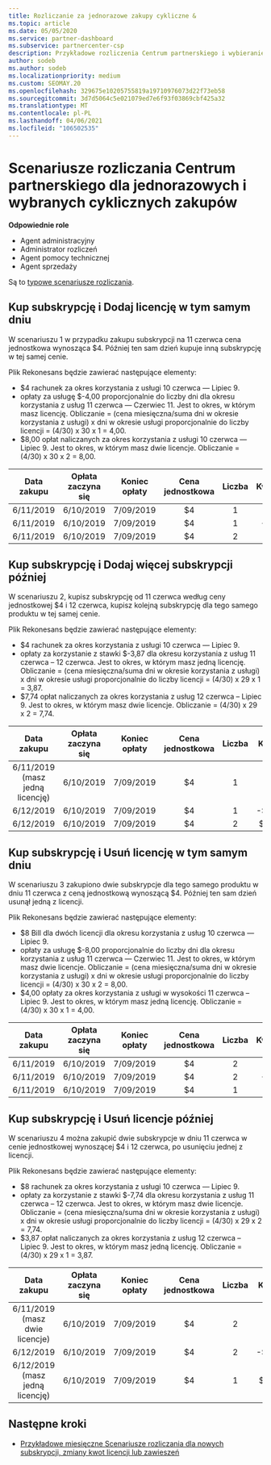 ```yaml
---
title: Rozliczanie za jednorazowe zakupy cykliczne &
ms.topic: article
ms.date: 05/05/2020
ms.service: partner-dashboard
ms.subservice: partnercenter-csp
description: Przykładowe rozliczenia Centrum partnerskiego i wybieranie cyklicznych zakupów — w przypadku zakupu subskrypcji należy dodać więcej subskrypcji, dodać lub usunąć licencje.
author: sodeb
ms.author: sodeb
ms.localizationpriority: medium
ms.custom: SEOMAY.20
ms.openlocfilehash: 329675e10205755819a19710976073d22f73eb58
ms.sourcegitcommit: 3d7d5064c5e021079ed7e6f93f03869cbf425a32
ms.translationtype: MT
ms.contentlocale: pl-PL
ms.lasthandoff: 04/06/2021
ms.locfileid: "106502535"
---
```

# <a name="partner-center-billing-scenarios-for-one-time-and-select-recurring-purchases"></a>Scenariusze rozliczania Centrum partnerskiego dla jednorazowych i wybranych cyklicznych zakupów

**Odpowiednie role**

- Agent administracyjny
- Administrator rozliczeń
- Agent pomocy technicznej
- Agent sprzedaży

Są to [typowe scenariusze rozliczania](common-billing-scenarios.md). 

## <a name="purchase-a-subscription-and-add-a-license-on-the-same-day"></a>Kup subskrypcję i Dodaj licencję w tym samym dniu

W scenariuszu 1 w przypadku zakupu subskrypcji na 11 czerwca cena jednostkowa wynosząca $4. Później ten sam dzień kupuje inną subskrypcję w tej samej cenie.

Plik Rekonesans będzie zawierać następujące elementy:

- $4 rachunek za okres korzystania z usługi 10 czerwca — Lipiec 9.
- opłaty za usługę $-4,00 proporcjonalnie do liczby dni dla okresu korzystania z usług 11 czerwca — Czerwiec 11. Jest to okres, w którym masz licencję. Obliczanie = (cena miesięczna/suma dni w okresie korzystania z usługi) x dni w okresie usługi proporcjonalnie do liczby licencji = (4/30) x 30 x 1 = 4,00.
- $8,00 opłat naliczanych za okres korzystania z usługi 10 czerwca — Lipiec 9. Jest to okres, w którym masz dwie licencje. Obliczanie = (4/30) x 30 x 2 = 8,00.

|**Data zakupu**   |**Opłata zaczyna się** |**Koniec opłaty**  |**Cena jednostkowa**  |**Liczba**  |**Kwota** |**Typ opłaty** |
|:------:|:------:|:------:|:------:|:------:|:------:|:-----:|
|6/11/2019      |6/10/2019   |7/09/2019         |$4                |1                 |$4            |Nowy         |
|6/11/2019     | 6/10/2019    |7/09/2019        |$4        |1        | -$4       |addilooć           |
|6/11/2019     | 6/10/2019    |7/09/2019        |$4        | 2      |$8         |addilooć           |

## <a name="purchase-a-subscription-and-add-more-subscriptions-later"></a>Kup subskrypcję i Dodaj więcej subskrypcji później

W scenariuszu 2, kupisz subskrypcję od 11 czerwca według ceny jednostkowej $4 i 12 czerwca, kupisz kolejną subskrypcję dla tego samego produktu w tej samej cenie.

Plik Rekonesans będzie zawierać następujące elementy:

- $4 rachunek za okres korzystania z usługi 10 czerwca — Lipiec 9.
- opłaty za korzystanie z stawki $-3,87 dla okresu korzystania z usług 11 czerwca – 12 czerwca. Jest to okres, w którym masz jedną licencję. Obliczanie = (cena miesięczna/suma dni w okresie korzystania z usługi) x dni w okresie usługi proporcjonalnie do liczby licencji = (4/30) x 29 x 1 = 3,87.
- $7,74 opłat naliczanych za okres korzystania z usług 12 czerwca – Lipiec 9. Jest to okres, w którym masz dwie licencje. Obliczanie = (4/30) x 29 x 2 = 7,74.

|**Data zakupu**   |**Opłata zaczyna się** |**Koniec opłaty**  |**Cena jednostkowa**  |**Liczba**  |**Kwota** |**Typ opłaty** |
|:------:|:------:|:------:|:------:|:------:|:------:|:-----:|
|6/11/2019 (masz jedną licencję)     |6/10/2019   |7/09/2019         |$4         |1        |$4            |Nowy         |
|6/12/2019     | 6/10/2019    |7/09/2019        |$4        |1        | -$3,87       |addilooć           |
|6/12/2019     | 6/10/2019    |7/09/2019        |$4        | 2      |$7,74       |addilooć           |

## <a name="purchase-a-subscription-and-remove-a-license-on-the-same-day"></a>Kup subskrypcję i Usuń licencję w tym samym dniu

W scenariuszu 3 zakupiono dwie subskrypcje dla tego samego produktu w dniu 11 czerwca z ceną jednostkową wynoszącą $4. Później ten sam dzień usunął jedną z licencji.  

Plik Rekonesans będzie zawierać następujące elementy:

- $8 Bill dla dwóch licencji dla okresu korzystania z usług 10 czerwca — Lipiec 9.
- opłaty za usługę $-8,00 proporcjonalnie do liczby dni dla okresu korzystania z usług 11 czerwca — Czerwiec 11. Jest to okres, w którym masz dwie licencje. Obliczanie = (cena miesięczna/suma dni w okresie korzystania z usługi) x dni w okresie usługi proporcjonalnie do liczby licencji = (4/30) x 30 x 2 = 8,00.
- $4,00 opłaty za okres korzystania z usługi w wysokości 11 czerwca – Lipiec 9. Jest to okres, w którym masz jedną licencję. Obliczanie = (4/30) x 30 x 1 = 4,00.

|**Data zakupu**   |**Opłata zaczyna się** |**Koniec opłaty**  |**Cena jednostkowa**  |**Liczba**  |**Kwota** |**Typ opłaty** |
|:------:|:------:|:------:|:------:|:------:|:------:|:-----:|
|6/11/2019      |6/10/2019   |7/09/2019         |$4                |2                 |$8            |Nowy         |
|6/11/2019     | 6/10/2019    |7/09/2019        |$4        |2        | -$8       |removeQuantity           |
|6/11/2019     | 6/10/2019    |7/09/2019        |$4        | 1      |$4         |removeQuantity           |

## <a name="purchase-a-subscription-and-remove-licenses-later"></a>Kup subskrypcję i Usuń licencje później

W scenariuszu 4 można zakupić dwie subskrypcje w dniu 11 czerwca w cenie jednostkowej wynoszącej $4 i 12 czerwca, po usunięciu jednej z licencji.

Plik Rekonesans będzie zawierać następujące elementy:

- $8 rachunek za okres korzystania z usługi 10 czerwca — Lipiec 9.
- opłaty za korzystanie z stawki $-7,74 dla okresu korzystania z usług 11 czerwca – 12 czerwca. Jest to okres, w którym masz dwie licencje. Obliczanie = (cena miesięczna/suma dni w okresie korzystania z usługi) x dni w okresie usługi proporcjonalnie do liczby licencji = (4/30) x 29 x 2 = 7,74.
- $3,87 opłat naliczanych za okres korzystania z usług 12 czerwca – Lipiec 9. Jest to okres, w którym masz jedną licencję. Obliczanie = (4/30) x 29 x 1 = 3,87.

|**Data zakupu**   |**Opłata zaczyna się** |**Koniec opłaty**  |**Cena jednostkowa**  |**Liczba**  |**Kwota** |**Typ opłaty** |
|:------:|:------:|:------:|:------:|:------:|:------:|:-----:|
|6/11/2019 (masz dwie licencje)     |6/10/2019   |7/09/2019         |$4         |2        |$8       |Nowy       |
|6/12/2019     | 6/10/2019    |7/09/2019        |$4        |2        | -$7,74       |removeQuantity           |
|6/12/2019 (masz jedną licencję)    | 6/10/2019    |7/09/2019   |$4    |1      |$3,87    |removeQuantity |

## <a name="next-steps"></a>Następne kroki

- [Przykładowe miesięczne Scenariusze rozliczania dla nowych subskrypcji, zmiany kwot licencji lub zawieszeń](common-billing-scenarios-monthly.md)